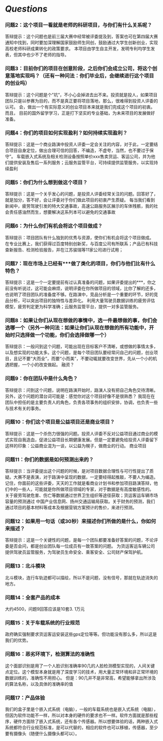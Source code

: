 # *Questions*

### 问题2：这个项目一看就是老师的科研项目，与你们有什么关系呢？
答辩提示：这个问题也是前三届大赛中经常被评委提及到，答案也可在第四届大赛通知中找到，同时要加深理解国家鼓励师生同创，鼓励通过大学生创新创业，实现高校老师科研成果转化的政策要求。
本项目由学生自主开发，发明专利均学生发表，但其中也少不了老师的指导。

### 问题3：目前你们的项目在创意阶段，之后你们会成立公司，将这个创意落地实现吗？（还有一种问法：你们毕业后，会继续进行这个项目的创业吗）
答辩提示：这个问题是个”坑“，不小心会掉进去出不来。投资就是投人，如果项目团队只是以参赛为目的，而不是真正要将项目落地，那么，很难得到投资人评委的认可。
会，做出一个有实际意义的创业项目本来就是我们完成这个项目的初衷。而且，
目前的国外留学学习，正是打下坚实的专业基础，为未来项目的发展做好准备。

### 问题4：你们的项目如何实现盈利？如何持续实现盈利？
答辩提示：这是一个商业路演中投资人评委一定会关注的内容，对于此，一定要结合项目自身定位，做出合理可信的回答，不编造，不虚夸，当然，也不要过于保守”。
车载嵌入式系统及相关检测设备按照单价xxx售卖货运、客运公司，并为他们提供安装及售后一系列服务；云服务监管平台，可持续提供监管服务，以实现持续盈利

### 问题5：你们为什么想到做这个项目？
答辩提示：这是一个关乎发心的问题，是投资人评委经常关注的问题。回答好了，就是加分，答不好，会让评委对于你们做此项目的初衷产生质疑。
每当我们看到新闻中，疲劳驾驶引发的特大交通事故，高速公路服务区展示的车体残骸，我的社会责任感油然而生，想要解决这系列本可以避免的交通事故

### 问题6：为什么你们有机会将这个项目做成？
答辩提示：项目团队有什么独到的优秀与资源，使你们有机会将这个项目做成。
在专业比赛上，我们获得过百度特别创新奖，与百度公司有所联系；产品已有科技查新报告、检测检验报告，并在江苏骏瑞等11家公司进行试用；

### 问题7：现在市场上已经有***做了类化的项目，你们与他们比有什么特色？
答辩提示：这是一个一定要提前有过认真准备的问题，如果评委提出的***，你之前没有听说过，这可能会麻烦，说明评委在你所做项目的领域，比你了解的还多，也说明了项目团队的准备度不够。在路演中，竞品分析是一个重要的环节，好的竞品分析，可以突出项目的独特性与差异化。
利用大量驾驶员数据训练的疲劳评估模型，疲劳判定更为科学准确；云服务监管平台，提供一对多监管服务。

### 问题8：如果让你们从现在想做的事情中，选一件最想做的事，你们会选哪一个（另外一种问法：如果让你们从现在想做的所有功能中，开始时只选择做一个功能，你们会选择做哪一个）
答辩提示：一般问到这个问题，可能出现在目标客户不清晰，或想做的事情太多，以及想实现的功能太多。这个问题，是每个项目团队要经常问自己的问题，创业项目，且记不要“大而全”，而要“小而美”，不要动辄就要改变世界，先从一个小的机遇把握，一个小的改变做起。
融资？

### 问题9：你在团队中是什么角色？
答辩提示：问到这个问题，说明在路演开始时，路演人没有把自己角色交待清晰。另外，这个问题的潜台词可能是：感觉你对这个项目好像不是很熟悉？
我现在在团队中担任的是主要负责人的角色，负责各项事务的组织安排，协调，也负责一些与技术有关的事务。

### 问题10：你们这个项目是公益项目还是商业项目？
答辩提示：这是一个杀伤力很强的问题。投资人评委不反对公益项目通过商业的模式实现自我造血，促进公益项目长期健康发展。但是一定要避免给投资人评委留下这样的印象：公益商业混为一谈，以公益为幌子，做商业的行动。
商业项目

### 问题11：你们的数据是如何预测出来的？
答辩提示：当评委提出这个问题的时候，是对项目数据合理性与可行性提出了质疑。大赛不是表演，对于路演中呈现的数据，一定要经得起推敲，不要人为编造。记住，你面前的这些评委，天天的工作就是看商业计划书和参加项目路演答辩，他们中的一些人，可能就是你所做项目领域的专家，对于数据是有高度敏感性的。
关于疲劳驾驶危害、伤亡等数据通过世界卫生组织等途径获取；货运客运车辆市场容量的预测通过 中国产业信息网、扬州交通运输局获取。关于财务的预测，我们通过项目的基本材料等成本及根据营销方案预计的售价，来进行预测。

### 问题12：如果用一句话（或30秒）来描述你们所做的是什么，你如何来描述？
答辩提示：这是一个关键性的问题，是每一个团队都要准备好答案的问题，不论评委是否会问，都是创业团队每一位成员有一致答案的问题。
为货运客运车辆公司提供驾驶员监管服务，为驾驶员生命安全、乘客安全、公司财产保驾护航。

### 问题13：北斗模块
北斗模块，连行车轨迹都可以描绘，所以不是问题，没有信号，那就在轨迹消失的地方。

### 问题14：全套产品的成本
大约4500，问题9回答应该是10套3. 1万元

### 问题15：关于车载系统的行业规范
政府确实强制要求货运客运安装这些gps定位等等。但功能没有那么多，所以这是我们的优势。

### 问题16：恶劣环境下，检测算法的准确性
这个面部识别是用了一个人脸识别准确率90几的人脸检测模型实现的，人间关键点定位。这个模型本身就是用了深度学习的技术，用大量正常环境和非正常环境的数据训练的，准确性不用担心。
但是：90几并不是非常高，希望能够拿出所涉及的算法名称，以及具体的准确率的值

### 问题17：产品体验
我们的盒子里是个嵌入式系统（电脑），一般的车载系统也是嵌入式系统（电脑），但因为软件功能不一样，所以对本身的硬件的要求也不一样。软件方面就是那些程序，硬件方面除了嵌入式系统，还有各个传感器。所以想要体验的话，两种嵌入式系统都符合行业规范标准，是可以代替的，相应的软件也可以移植，传感器，至少要有摄像头（随便什么摄像头都可以）。
